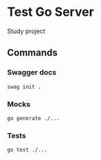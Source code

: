 # Test Go Server

Study project

## Commands

### Swagger docs
```shell
swag init .
```

### Mocks
```shell
go generate ./...
```

### Tests
```shell
go test ./...
```
